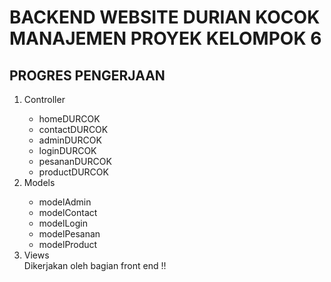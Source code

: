 <h1>BACKEND WEBSITE DURIAN KOCOK MANAJEMEN PROYEK KELOMPOK 6</h1>

<h2>PROGRES PENGERJAAN</h2>
<ol>
	<li>Controller</li>
		<ul>
			<li>homeDURCOK</li>
			<li>contactDURCOK</li>
			<li>adminDURCOK</li>
			<li>loginDURCOK</li>
			<li>pesananDURCOK</li>
			<li>productDURCOK</li>
		</ul>
	<li>Models</li>
		<ul>
			<li>modelAdmin</li>
			<li>modelContact</li>
			<li>modelLogin</li>
			<li>modelPesanan</li>
			<li>modelProduct</li>
		</ul>
	<li>Views</li>
	Dikerjakan oleh bagian front end !!
</ol>
